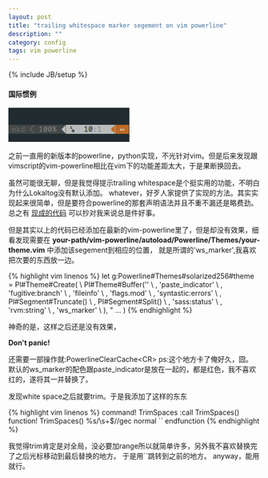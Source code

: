 ```yaml
---
layout: post
title: "trailing whitespace marker segement on vim powerline"
description: ""
category: config
tags: vim powerline
---
```

{% include JB/setup %}

#### 国际惯例
![demo](/assets/images/whitespace_segement.png)

之前一直用的新版本的powerline，python实现，不光针对vim。但是后来发现跟vimscript的vim-powerline相比在vim下的功能差距太大，于是果断换回去。

虽然可能很无聊，但是我觉得提示trailing whitespace是个挺实用的功能，不明白为什么Lokaltog没有默认添加。
whatever，好歹人家提供了实现的方法。其实实现起来很简单，但是要符合powerline的那套声明语法并且不重不漏还是略费劲。
总之有 [现成的代码](https://github.com/Lokaltog/vim-powerline/commit/d885f900acfde8094f408b53ab61774bd0b83b13) 可以抄对我来说总是件好事。

但是其实以上的代码已经添加在最新的vim-powerline里了，但是却没有效果，细看发现需要在 **your-path/vim-powerline/autoload/Powerline/Themes/your-theme.vim** 中添加该segement到相应的位置，
就是所谓的'ws_marker',我喜欢把次要的东西放一边。

{% highlight vim linenos %}
let g:Powerline#Themes#solarized256#theme = Pl#Theme#Create(
    \ Pl#Theme#Buffer(''
        \ , 'paste_indicator'
        \ , 'fugitive:branch'
        \ , 'fileinfo'
        \ , 'flags.mod'
        \ , 'syntastic:errors'
        \ , Pl#Segment#Truncate()
        \ , Pl#Segment#Split()
        \ , 'sass:status'
        \ , 'rvm:string'
        \ , 'ws_marker'
    \ ),
    " ...
    )
{% endhighlight %}

神奇的是，这样之后还是没有效果，

**Don't panic!**

还需要一部操作就:PowerlineClearCache&lt;CR&gt;
ps:这个地方卡了俺好久，囧。
默认的ws_marker的配色跟paste_indicator是放在一起的，都是红色，我不喜欢红的，遂将其一并替换了。

发现white space之后就要trim。于是我添加了这样的东东

{% highlight vim linenos %}
command! TrimSpaces :call TrimSpaces()
    function! TrimSpaces()
        %s/\s\+$//gec
        normal ``
    endfunction
{% endhighlight %}

我觉得trim肯定是对全局，没必要加range所以就简单许多，另外我不喜欢替换完了之后光标移动到最后替换的地方。
于是用\`\`跳转到之前的地方。
anyway，能用就行。
